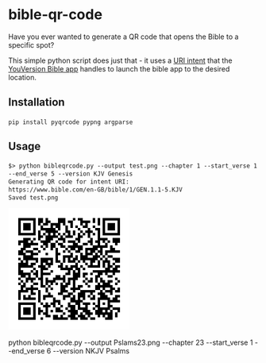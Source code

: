 # bible-qr-code

Have you ever wanted to generate a QR code that opens the Bible to a specific spot?

This simple python script does just that - it uses a [URI intent](https://developer.android.com/reference/android/content/Intent.html) that the
[YouVersion Bible app](https://www.youversion.com/) handles to launch the bible app to the desired location.

## Installation

`pip install pyqrcode pypng argparse`

## Usage

```
$> python bibleqrcode.py --output test.png --chapter 1 --start_verse 1 --end_verse 5 --version KJV Genesis
Generating QR code for intent URI:
https://www.bible.com/en-GB/bible/1/GEN.1.1-5.KJV
Saved test.png
```

![QR Code for above example](test.png)

python bibleqrcode.py --output Pslams23.png --chapter 23 --start_verse 1 --end_verse 6 --version NKJV Psalms
